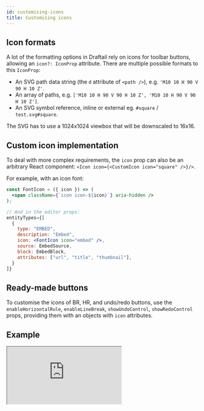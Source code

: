 ```yaml
---
id: customising-icons
title: Customising icons
---
```


## Icon formats

A lot of the formatting options in Draftail rely on icons for toolbar buttons, allowing an `icon?: IconProp` attribute. There are multiple possible formats to this `IconProp`:

- An SVG path data string (the `d` attribute of `<path />`), e.g. `'M10 10 H 90 V 90 H 10 Z'`.
- An array of paths, e.g. `['M10 10 H 90 V 90 H 10 Z', 'M10 10 H 90 V 90 H 10 Z']`.
- An SVG symbol reference, inline or external eg. `#square` / `test.svg#square`.

The SVG has to use a 1024x1024 viewbox that will be downscaled to 16x16.

## Custom icon implementation

To deal with more complex requirements, the `icon` prop can also be an arbitrary React component: `<Icon icon={<CustomIcon icon="square" />}/>`.

For example, with an icon font:

```jsx
const FontIcon = ({ icon }) => (
  <span className={`icon icon-${icon}`} aria-hidden />
);

// And in the editor props:
entityTypes={[
  {
    type: "EMBED",
    description: "Embed",
    icon: <FontIcon icon="embed" />,
    source: EmbedSource,
    block: EmbedBlock,
    attributes: ["url", "title", "thumbnail"],
  }
]}
```

## Ready-made buttons

To customise the icons of BR, HR, and undo/redo buttons, use the `enableHorizontalRule`, `enableLineBreak`, `showUndoControl`, `showRedoControl` props, providing them with an objects with `icon` attributes.

## Example

<iframe src="https://demo.draftail.org/storybook/iframe.html?id=docs--icons" class="iframe iframe--docs-200"></iframe>
